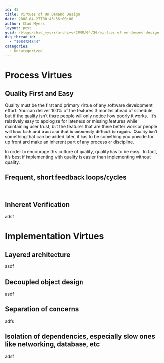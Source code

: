 ```yaml
---
id: 43
title: Virtues of On Demand Design
date: 2008-04-27T00:45:36+00:00
author: Chad Myers
layout: post
guid: /blogs/chad_myers/archive/2008/04/26/virtues-of-on-demand-design.aspx
dsq_thread_id:
  - "1084724844"
categories:
  - Uncategorized
---
```

# Process Virtues

## Quality First and Easy

Quality must be the first and primary virtue of any software development effort. You can deliver 100% of the features 3 months ahead of schedule, but if the quality isn&#8217;t there people will only notice how poorly it works.&nbsp; It&#8217;s relatively easy to apologize for lateness or missing features while maintaining user trust, but the features that are there better work or people will lose faith and trust and that is extremely difficult to regain.&nbsp; Quality isn&#8217;t something that can be added later, it has to be something you provide for up front and make an inherent part of any process or discipline.

In order to encourage this culture of quality, quality has to be easy.&nbsp; In fact, it&#8217;s best if implementing with quality is easier than implementing without quality.&nbsp; 

## Frequent, short feedback loops/cycles

&nbsp;

## Inherent Verification

adsf

# Implementation Virtues

## Layered architecture

asdf

## Decoupled object design

asdf

## Separation of concerns

adfs

## Isolation of dependencies, especially slow ones like networking, database, etc

adsf